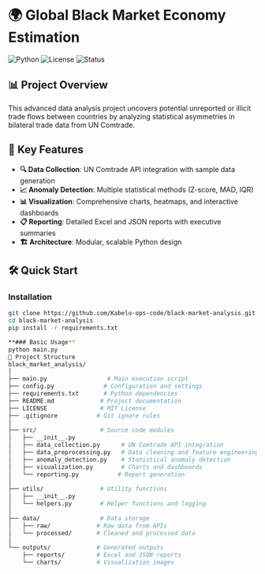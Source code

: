 # 🌍 Global Black Market Economy Estimation

![Python](https://img.shields.io/badge/python-3.8%2B-blue)
![License](https://img.shields.io/badge/license-MIT-green)
![Status](https://img.shields.io/badge/status-active-success)

## 📊 Project Overview
This advanced data analysis project uncovers potential unreported or illicit trade flows between countries by analyzing statistical asymmetries in bilateral trade data from UN Comtrade.

## 🚀 Key Features
- **🔍 Data Collection**: UN Comtrade API integration with sample data generation
- **📈 Anomaly Detection**: Multiple statistical methods (Z-score, MAD, IQR)
- **📊 Visualization**: Comprehensive charts, heatmaps, and interactive dashboards  
- **📋 Reporting**: Detailed Excel and JSON reports with executive summaries
- **🏗️ Architecture**: Modular, scalable Python design

## 🛠️ Quick Start

### Installation
```bash
git clone https://github.com/Kabelo-ops-code/black-market-analysis.git
cd black-market-analysis
pip install -r requirements.txt

**### Basic Usage**
python main.py
📁 Project Structure
black_market_analysis/
│
├── main.py                 # Main execution script
├── config.py              # Configuration and settings
├── requirements.txt       # Python dependencies
├── README.md             # Project documentation
├── LICENSE               # MIT License
├── .gitignore           # Git ignore rules
│
├── src/                  # Source code modules
│   ├── __init__.py
│   ├── data_collection.py      # UN Comtrade API integration
│   ├── data_preprocessing.py   # Data cleaning and feature engineering
│   ├── anomaly_detection.py    # Statistical anomaly detection
│   ├── visualization.py        # Charts and dashboards
│   └── reporting.py           # Report generation
│
├── utils/                # Utility functions
│   ├── __init__.py
│   └── helpers.py        # Helper functions and logging
│
├── data/                 # Data storage
│   ├── raw/             # Raw data from APIs
│   └── processed/       # Cleaned and processed data
│
└── outputs/             # Generated outputs
    ├── reports/         # Excel and JSON reports
    └── charts/          # Visualization images


